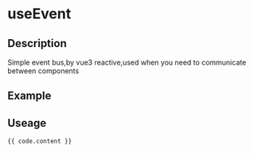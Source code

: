 <script setup>
    import UseEvent from '../components/UseEvent.vue'
    import code from '../componentsCode/UseEvent.js'
</script>

# useEvent

## Description

Simple event bus,by vue3 reactive,used when you need to communicate between components

## Example

<!-- <UseEvent /> -->

## Useage

```js-vue
{{ code.content }}
```
